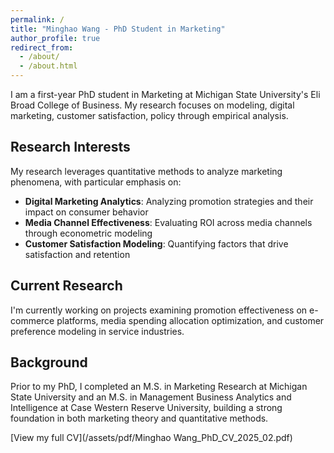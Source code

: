 ```yaml
---
permalink: /
title: "Minghao Wang - PhD Student in Marketing"
author_profile: true
redirect_from: 
  - /about/
  - /about.html
---
```


I am a first-year PhD student in Marketing at Michigan State University's Eli Broad College of Business. My research focuses on modeling, digital marketing, customer satisfaction, policy through empirical analysis.

## Research Interests

My research leverages quantitative methods to analyze marketing phenomena, with particular emphasis on:

* **Digital Marketing Analytics**: Analyzing promotion strategies and their impact on consumer behavior
* **Media Channel Effectiveness**: Evaluating ROI across media channels through econometric modeling
* **Customer Satisfaction Modeling**: Quantifying factors that drive satisfaction and retention

## Current Research

I'm currently working on projects examining promotion effectiveness on e-commerce platforms, media spending allocation optimization, and customer preference modeling in service industries.

## Background

Prior to my PhD, I completed an M.S. in Marketing Research at Michigan State University and an M.S. in Management Business Analytics and Intelligence at Case Western Reserve University, building a strong foundation in both marketing theory and quantitative methods.

[View my full CV](/assets/pdf/Minghao Wang_PhD_CV_2025_02.pdf)